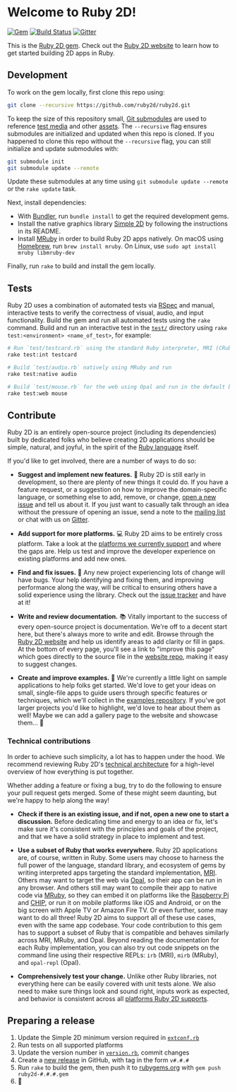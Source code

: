 # Welcome to Ruby 2D!

[![Gem](https://img.shields.io/gem/v/ruby2d.svg)](https://rubygems.org/gems/ruby2d) [![Build Status](https://travis-ci.org/ruby2d/ruby2d.svg?branch=master)](https://travis-ci.org/ruby2d/ruby2d) [![Gitter](https://badges.gitter.im/ruby2d/ruby2d.svg)](https://gitter.im/ruby2d/ruby2d)

This is the [Ruby 2D gem](https://rubygems.org/gems/ruby2d). Check out the [Ruby 2D website](http://www.ruby2d.com) to learn how to get started building 2D apps in Ruby.

## Development

To work on the gem locally, first clone this repo using:

```bash
git clone --recursive https://github.com/ruby2d/ruby2d.git
```

To keep the size of this repository small, [Git submodules](https://git-scm.com/book/en/Git-Tools-Submodules) are used to reference [test media](https://github.com/simple2d/test_media) and other [assets](https://github.com/ruby2d/assets). The `--recursive` flag ensures submodules are initialized and updated when this repo is cloned. If you happened to clone this repo without the `--recursive` flag, you can still initialize and update submodules with:

```bash
git submodule init
git submodule update --remote
```

Update these submodules at any time using `git submodule update --remote` or the `rake update` task.

Next, install dependencies:
- With [Bundler](http://bundler.io), run `bundle install` to get the required development gems.
- Install the native graphics library [Simple 2D](https://github.com/simple2d/simple2d) by following the instructions in its README.
- Install [MRuby](http://mruby.org) in order to build Ruby 2D apps natively. On macOS using [Homebrew](https://brew.sh), run `brew install mruby`. On Linux, use `sudo apt install mruby libmruby-dev`

Finally, run `rake` to build and install the gem locally.

## Tests

Ruby 2D uses a combination of automated tests via [RSpec](http://rspec.info) and manual, interactive tests to verify the correctness of visual, audio, and input functionality. Build the gem and run all automated tests using the `rake` command. Build and run an interactive test in the [`test/`](test/) directory using `rake test:<environment> <name_of_test>`, for example:

```bash
# Run `test/testcard.rb` using the standard Ruby interpreter, MRI (CRuby)
rake test:int testcard

# Build `test/audio.rb` natively using MRuby and run
rake test:native audio

# Build `test/mouse.rb` for the web using Opal and run in the default browser
rake test:web mouse
```

## Contribute

Ruby 2D is an entirely open-source project (including its dependencies) built by dedicated folks who believe creating 2D applications should be simple, natural, and joyful, in the spirit of the [Ruby language](https://www.ruby-lang.org/en/about) itself.

If you'd like to get involved, there are a number of ways to do so:

- **Suggest and implement new features.** 🌟 Ruby 2D is still early in development, so there are plenty of new things it could do. If you have a feature request, or a suggestion on how to improve the domain-specific language, or something else to add, remove, or change, [open a new issue](https://github.com/ruby2d/ruby2d/issues/new) and tell us about it. If you just want to casually talk through an idea without the pressure of opening an issue, send a note to the [mailing list](https://groups.google.com/d/forum/ruby2d) or chat with us on [Gitter](https://gitter.im/ruby2d/ruby2d).

- **Add support for more platforms.** 💻 Ruby 2D aims to be entirely cross platform. Take a look at the [platforms we currently support](http://www.ruby2d.com/platforms) and where the gaps are. Help us test and improve the developer experience on existing platforms and add new ones.

- **Find and fix issues.** 🐛 Any new project experiencing lots of change will have bugs. Your help identifying and fixing them, and improving performance along the way, will be critical to ensuring others have a solid experience using the library. Check out the [issue tracker](https://github.com/ruby2d/ruby2d/issues) and have at it!

- **Write and review documentation.** 📚 Vitally important to the success of every open-source project is documentation. We're off to a decent start here, but there's always more to write and edit. Browse through the [Ruby 2D website](http://www.ruby2d.com) and help us identify areas to add clarity or fill in gaps. At the bottom of every page, you'll see a link to "improve this page" which goes directly to the source file in the [website repo](https://github.com/ruby2d/ruby2d.com), making it easy to suggest changes.

- **Create and improve examples.** 👾 We're currently a little light on sample applications to help folks get started. We'd love to get your ideas on small, single-file apps to guide users through specific features or techniques, which we'll collect in the [examples repository](https://github.com/ruby2d/examples). If you've got larger projects you'd like to highlight, we'd love to hear about them as well! Maybe we can add a gallery page to the website and showcase them... 🤔

### Technical contributions

In order to achieve such simplicity, a lot has to happen under the hood. We recommend reviewing Ruby 2D's [technical architecture](http://www.ruby2d.com/learn/tech) for a high-level overview of how everything is put together.

Whether adding a feature or fixing a bug, try to do the following to ensure your pull request gets merged. Some of these might seem daunting, but we're happy to help along the way!

- **Check if there is an existing issue, and if not, open a new one to start a discussion.** Before dedicating time and energy to an idea or fix, let's make sure it's consistent with the principles and goals of the project, and that we have a solid strategy in place to implement and test.

- **Use a subset of Ruby that works everywhere.** Ruby 2D applications are, of course, written in Ruby. Some users may choose to harness the full power of the language, standard library, and ecosystem of gems by writing interpreted apps targeting the standard implementation, [MRI](https://en.wikipedia.org/wiki/Ruby_MRI). Others may want to target the web via [Opal](http://opalrb.org), so their app can be run in any browser. And others still may want to compile their app to native code via [MRuby](http://mruby.org), so they can embed it on platforms like the [Raspberry Pi](https://www.raspberrypi.org) and [CHIP](https://getchip.com/pages/chip), or run it on mobile platforms like iOS and Android, or on the big screen with Apple TV or Amazon Fire TV. Or even further, some may want to do all three! Ruby 2D aims to support all of these use cases, even with the same app codebase. Your code contribution to this gem has to support a subset of Ruby that is compatible and behaves similarly across MRI, MRuby, and Opal. Beyond reading the documentation for each Ruby implementation, you can also try out code snippets on the command line using their respective REPLs: `irb` (MRI), `mirb` (MRuby), and `opal-repl` (Opal).

- **Comprehensively test your change.** Unlike other Ruby libraries, not everything here can be easily covered with unit tests alone. We also need to make sure things look and sound right, inputs work as expected, and behavior is consistent across all [platforms Ruby 2D supports](http://www.ruby2d.com/platforms).

## Preparing a release

1. Update the Simple 2D minimum version required in [`extconf.rb`](ext/ruby2d/extconf.rb)
2. Run tests on all supported platforms
3. Update the version number in [`version.rb`](lib/ruby2d/version.rb), commit changes
4. Create a [new release](https://github.com/ruby2d/ruby2d/releases) in GitHub, with tag in the form `v#.#.#`
5. Run `rake` to build the gem, then push it to [rubygems.org](https://rubygems.org) with `gem push ruby2d-#.#.#.gem`
6. 🎉
